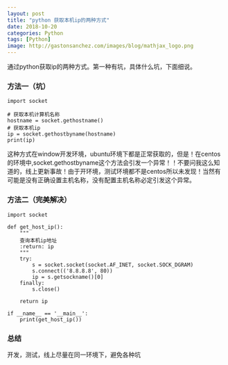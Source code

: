 ```yaml
---
layout: post
title: "python 获取本机ip的两种方式"
date: 2018-10-20
categories: Python
tags: [Python]
image: http://gastonsanchez.com/images/blog/mathjax_logo.png
---
```

通过python获取ip的两种方式。第一种有坑，具体什么坑，下面细说。
<!-- more -->
### 方法一（坑）
    
    import socket

    # 获取本机计算机名称
    hostname = socket.gethostname()
    # 获取本机ip
    ip = socket.gethostbyname(hostname)
    print(ip)

这种方式在window开发环境，ubuntu环境下都是正常获取的，但是！在centos的环境中,socket.gethostbyname这个方法会引发一个异常！！不要问我这么知道的，线上更新事故！由于开环境，测试环境都不是centos所以未发现！当然有可能是没有正确设置主机名称，没有配置主机名称必定引发这个异常。

### 方法二（完美解决）
    
    import socket

    def get_host_ip():
        """
        查询本机ip地址
        :return: ip
        """
        try:
            s = socket.socket(socket.AF_INET, socket.SOCK_DGRAM)
            s.connect(('8.8.8.8', 80))
            ip = s.getsockname()[0]
        finally:
            s.close()
    
        return ip
    
    if __name__ == '__main__':
        print(get_host_ip())
        
### 总结
开发，测试，线上尽量在同一环境下，避免各种坑
